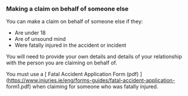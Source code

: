###  **Making a claim on behalf of someone else**

You can make a claim on behalf of someone else if they:

  * Are under 18 
  * Are of unsound mind 
  * Were fatally injured in the accident or incident 

You will need to provide your own details and details of your relationship
with the person you are claiming on behalf of.

You must use a [ Fatal Accident Application Form (pdf)
](https://www.injuries.ie/eng/forms-guides/fatal-accident-application-
form1.pdf) when claiming for someone who was fatally injured.
